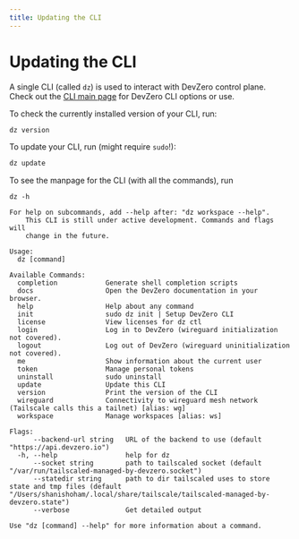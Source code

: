 ```yaml
---
title: Updating the CLI
---
```

# Updating the CLI

A single CLI (called `dz`) is used to interact with DevZero control plane. Check out the [CLI main page](../../references/cli-man-page/) for DevZero CLI options or use.

To check the currently installed version of your CLI, run:

```python
dz version
```

To update your CLI, run (might require `sudo`!):

```python
dz update
```

To see the manpage for the CLI (with all the commands), run
```
dz -h
```

```
For help on subcommands, add --help after: "dz workspace --help".
	This CLI is still under active development. Commands and flags will
	change in the future.

Usage:
  dz [command]

Available Commands:
  completion            Generate shell completion scripts
  docs                  Open the DevZero documentation in your browser.
  help                  Help about any command
  init                  sudo dz init | Setup DevZero CLI
  license               View licenses for dz ctl
  login                 Log in to DevZero (wireguard initialization not covered).
  logout                Log out of DevZero (wireguard uninitialization not covered).
  me                    Show information about the current user
  token                 Manage personal tokens
  uninstall             sudo uninstall
  update                Update this CLI
  version               Print the version of the CLI
  wireguard             Connectivity to wireguard mesh network (Tailscale calls this a tailnet) [alias: wg]
  workspace             Manage workspaces [alias: ws]

Flags:
      --backend-url string   URL of the backend to use (default "https://api.devzero.io")
  -h, --help                 help for dz
      --socket string        path to tailscaled socket (default "/var/run/tailscaled-managed-by-devzero.socket")
      --statedir string      path to dir tailscaled uses to store state and tmp files (default "/Users/shanishoham/.local/share/tailscale/tailscaled-managed-by-devzero.state")
      --verbose              Get detailed output

Use "dz [command] --help" for more information about a command.
```
